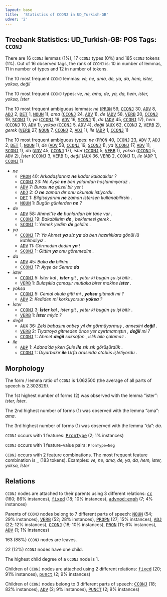 ```yaml
---
layout: base
title:  'Statistics of CCONJ in UD_Turkish-GB'
udver: '2'
---
```


## Treebank Statistics: UD_Turkish-GB: POS Tags: `CCONJ`

There are 16 `CCONJ` lemmas (1%), 17 `CCONJ` types (0%) and 185 `CCONJ` tokens (1%).
Out of 16 observed tags, the rank of `CCONJ` is: 10 in number of lemmas, 11 in number of types and 12 in number of tokens.

The 10 most frequent `CCONJ` lemmas: <em>ve, ne, ama, de, ya, da, hem, ister, yoksa, değil</em>

The 10 most frequent `CCONJ` types:  <em>ve, ne, ama, de, ya, da, hem, ister, yoksa, İster</em>

The 10 most frequent ambiguous lemmas: <em>ne</em> (<tt><a href="tr_gb-pos-PRON.html">PRON</a></tt> 59, <tt><a href="tr_gb-pos-CCONJ.html">CCONJ</a></tt> 30, <tt><a href="tr_gb-pos-ADV.html">ADV</a></tt> 8, <tt><a href="tr_gb-pos-ADJ.html">ADJ</a></tt> 2, <tt><a href="tr_gb-pos-DET.html">DET</a></tt> 1, <tt><a href="tr_gb-pos-NOUN.html">NOUN</a></tt> 1), <em>ama</em> (<tt><a href="tr_gb-pos-CCONJ.html">CCONJ</a></tt> 24, <tt><a href="tr_gb-pos-ADV.html">ADV</a></tt> 1), <em>de</em> (<tt><a href="tr_gb-pos-ADV.html">ADV</a></tt> 58, <tt><a href="tr_gb-pos-VERB.html">VERB</a></tt> 20, <tt><a href="tr_gb-pos-CCONJ.html">CCONJ</a></tt> 19, <tt><a href="tr_gb-pos-SCONJ.html">SCONJ</a></tt> 1), <em>ya</em> (<tt><a href="tr_gb-pos-CCONJ.html">CCONJ</a></tt> 18, <tt><a href="tr_gb-pos-ADV.html">ADV</a></tt> 16, <tt><a href="tr_gb-pos-SCONJ.html">SCONJ</a></tt> 1), <em>da</em> (<tt><a href="tr_gb-pos-ADV.html">ADV</a></tt> 45, <tt><a href="tr_gb-pos-CCONJ.html">CCONJ</a></tt> 17), <em>hem</em> (<tt><a href="tr_gb-pos-CCONJ.html">CCONJ</a></tt> 10, <tt><a href="tr_gb-pos-ADV.html">ADV</a></tt> 1), <em>yoksa</em> (<tt><a href="tr_gb-pos-CCONJ.html">CCONJ</a></tt> 5, <tt><a href="tr_gb-pos-ADV.html">ADV</a></tt> 4), <em>değil</em> (<tt><a href="tr_gb-pos-AUX.html">AUX</a></tt> 62, <tt><a href="tr_gb-pos-CCONJ.html">CCONJ</a></tt> 2, <tt><a href="tr_gb-pos-VERB.html">VERB</a></tt> 2), <em>gerek</em> (<tt><a href="tr_gb-pos-VERB.html">VERB</a></tt> 27, <tt><a href="tr_gb-pos-NOUN.html">NOUN</a></tt> 7, <tt><a href="tr_gb-pos-CCONJ.html">CCONJ</a></tt> 2, <tt><a href="tr_gb-pos-ADJ.html">ADJ</a></tt> 1), <em>ile</em> (<tt><a href="tr_gb-pos-ADP.html">ADP</a></tt> 1, <tt><a href="tr_gb-pos-CCONJ.html">CCONJ</a></tt> 1)

The 10 most frequent ambiguous types:  <em>ne</em> (<tt><a href="tr_gb-pos-PRON.html">PRON</a></tt> 40, <tt><a href="tr_gb-pos-CCONJ.html">CCONJ</a></tt> 23, <tt><a href="tr_gb-pos-ADV.html">ADV</a></tt> 7, <tt><a href="tr_gb-pos-ADJ.html">ADJ</a></tt> 2, <tt><a href="tr_gb-pos-DET.html">DET</a></tt> 1, <tt><a href="tr_gb-pos-NOUN.html">NOUN</a></tt> 1), <em>de</em> (<tt><a href="tr_gb-pos-ADV.html">ADV</a></tt> 58, <tt><a href="tr_gb-pos-CCONJ.html">CCONJ</a></tt> 19, <tt><a href="tr_gb-pos-SCONJ.html">SCONJ</a></tt> 1), <em>ya</em> (<tt><a href="tr_gb-pos-CCONJ.html">CCONJ</a></tt> 17, <tt><a href="tr_gb-pos-ADV.html">ADV</a></tt> 11, <tt><a href="tr_gb-pos-SCONJ.html">SCONJ</a></tt> 1), <em>da</em> (<tt><a href="tr_gb-pos-ADV.html">ADV</a></tt> 45, <tt><a href="tr_gb-pos-CCONJ.html">CCONJ</a></tt> 17), <em>ister</em> (<tt><a href="tr_gb-pos-CCONJ.html">CCONJ</a></tt> 5, <tt><a href="tr_gb-pos-VERB.html">VERB</a></tt> 1), <em>yoksa</em> (<tt><a href="tr_gb-pos-CCONJ.html">CCONJ</a></tt> 5, <tt><a href="tr_gb-pos-ADV.html">ADV</a></tt> 2), <em>İster</em> (<tt><a href="tr_gb-pos-CCONJ.html">CCONJ</a></tt> 3, <tt><a href="tr_gb-pos-VERB.html">VERB</a></tt> 1), <em>değil</em> (<tt><a href="tr_gb-pos-AUX.html">AUX</a></tt> 36, <tt><a href="tr_gb-pos-VERB.html">VERB</a></tt> 2, <tt><a href="tr_gb-pos-CCONJ.html">CCONJ</a></tt> 1), <em>ile</em> (<tt><a href="tr_gb-pos-ADP.html">ADP</a></tt> 1, <tt><a href="tr_gb-pos-CCONJ.html">CCONJ</a></tt> 1)


* <em>ne</em>
  * <tt><a href="tr_gb-pos-PRON.html">PRON</a></tt> 40: <em>Arkadaşlarınız <b>ne</b> kadar kalacaklar ?</em>
  * <tt><a href="tr_gb-pos-CCONJ.html">CCONJ</a></tt> 23: <em>Ne Ayşe <b>ne</b> ben yalandan hoşlanmıyoruz .</em>
  * <tt><a href="tr_gb-pos-ADV.html">ADV</a></tt> 7: <em>Burası <b>ne</b> güzel bir yer !</em>
  * <tt><a href="tr_gb-pos-ADJ.html">ADJ</a></tt> 2: <em>O <b>ne</b> zaman dır onu okumak istiyordu .</em>
  * <tt><a href="tr_gb-pos-DET.html">DET</a></tt> 1: <em>Bilgisayarımı <b>ne</b> zaman istersen kullanabilirsin .</em>
  * <tt><a href="tr_gb-pos-NOUN.html">NOUN</a></tt> 1: <em>Bugün günlerden <b>ne</b> ?</em>
* <em>de</em>
  * <tt><a href="tr_gb-pos-ADV.html">ADV</a></tt> 58: <em>Ahmet’te <b>de</b> bunlardan bir tane var .</em>
  * <tt><a href="tr_gb-pos-CCONJ.html">CCONJ</a></tt> 19: <em>Bakabilirim <b>de</b> , beklemesi gerek .</em>
  * <tt><a href="tr_gb-pos-SCONJ.html">SCONJ</a></tt> 1: <em>Yemek yedim <b>de</b> geldim .</em>
* <em>ya</em>
  * <tt><a href="tr_gb-pos-CCONJ.html">CCONJ</a></tt> 17: <em>Ya Ahmet <b>ya</b> siz <b>ya</b> da ben hazırlıklara gönül lü katılmalıyız .</em>
  * <tt><a href="tr_gb-pos-ADV.html">ADV</a></tt> 11: <em>Görmedim dedim <b>ya</b> !</em>
  * <tt><a href="tr_gb-pos-SCONJ.html">SCONJ</a></tt> 1: <em>Gittim <b>ya</b> onu göremedim .</em>
* <em>da</em>
  * <tt><a href="tr_gb-pos-ADV.html">ADV</a></tt> 45: <em>Baka <b>da</b> bilirim .</em>
  * <tt><a href="tr_gb-pos-CCONJ.html">CCONJ</a></tt> 17: <em>Ayşe de Semra <b>da</b></em>
* <em>ister</em>
  * <tt><a href="tr_gb-pos-CCONJ.html">CCONJ</a></tt> 5: <em>İster kal , <b>ister</b> git , yeter ki bugün şu işi bitir .</em>
  * <tt><a href="tr_gb-pos-VERB.html">VERB</a></tt> 1: <em>Bulaşıkla çamaşır mutlaka birer makine <b>ister</b> .</em>
* <em>yoksa</em>
  * <tt><a href="tr_gb-pos-CCONJ.html">CCONJ</a></tt> 5: <em>Cemal okula gitti mi , <b>yoksa</b> gitmedi mi ?</em>
  * <tt><a href="tr_gb-pos-ADV.html">ADV</a></tt> 2: <em>Kediden mi korkuyorsun <b>yoksa</b> ?</em>
* <em>İster</em>
  * <tt><a href="tr_gb-pos-CCONJ.html">CCONJ</a></tt> 3: <em><b>İster</b> kal , ister git , yeter ki bugün şu işi bitir .</em>
  * <tt><a href="tr_gb-pos-VERB.html">VERB</a></tt> 1: <em><b>İster</b> miyiz ?</em>
* <em>değil</em>
  * <tt><a href="tr_gb-pos-AUX.html">AUX</a></tt> 36: <em>Zeki babasını onbeş yıl dır görmüyormuş , annesini <b>değil</b> .</em>
  * <tt><a href="tr_gb-pos-VERB.html">VERB</a></tt> 2: <em>Tiyatroya gitmeden önce yer ayırtmamıştın , <b>değil</b> mi ?</em>
  * <tt><a href="tr_gb-pos-CCONJ.html">CCONJ</a></tt> 1: <em>Ahmet <b>değil</b> saksafon , ıslık bile çalamaz .</em>
* <em>ile</em>
  * <tt><a href="tr_gb-pos-ADP.html">ADP</a></tt> 1: <em>Adana’da yken Şule <b>ile</b> sık sık görüşürdük .</em>
  * <tt><a href="tr_gb-pos-CCONJ.html">CCONJ</a></tt> 1: <em>Diyarbakır <b>ile</b> Urfa arasında otobüs işletiyordu .</em>

## Morphology

The form / lemma ratio of `CCONJ` is 1.062500 (the average of all parts of speech is 2.302829).

The 1st highest number of forms (2) was observed with the lemma “ister”: <em>ister, İster</em>.

The 2nd highest number of forms (1) was observed with the lemma “ama”: <em>ama</em>.

The 3rd highest number of forms (1) was observed with the lemma “da”: <em>da</em>.

`CCONJ` occurs with 1 features: <tt><a href="tr_gb-feat-PronType.html">PronType</a></tt> (2; 1% instances)

`CCONJ` occurs with 1 feature-value pairs: `PronType=Neg`

`CCONJ` occurs with 2 feature combinations.
The most frequent feature combination is `_` (183 tokens).
Examples: <em>ve, ne, ama, de, ya, da, hem, ister, yoksa, İster</em>


## Relations

`CCONJ` nodes are attached to their parents using 3 different relations: <tt><a href="tr_gb-dep-cc.html">cc</a></tt> (160; 86% instances), <tt><a href="tr_gb-dep-fixed.html">fixed</a></tt> (18; 10% instances), <tt><a href="tr_gb-dep-advmod-emph.html">advmod:emph</a></tt> (7; 4% instances)

Parents of `CCONJ` nodes belong to 7 different parts of speech: <tt><a href="tr_gb-pos-NOUN.html">NOUN</a></tt> (54; 29% instances), <tt><a href="tr_gb-pos-VERB.html">VERB</a></tt> (52; 28% instances), <tt><a href="tr_gb-pos-PROPN.html">PROPN</a></tt> (27; 15% instances), <tt><a href="tr_gb-pos-ADJ.html">ADJ</a></tt> (22; 12% instances), <tt><a href="tr_gb-pos-CCONJ.html">CCONJ</a></tt> (18; 10% instances), <tt><a href="tr_gb-pos-PRON.html">PRON</a></tt> (11; 6% instances), <tt><a href="tr_gb-pos-ADV.html">ADV</a></tt> (1; 1% instances)

163 (88%) `CCONJ` nodes are leaves.

22 (12%) `CCONJ` nodes have one child.

The highest child degree of a `CCONJ` node is 1.

Children of `CCONJ` nodes are attached using 2 different relations: <tt><a href="tr_gb-dep-fixed.html">fixed</a></tt> (20; 91% instances), <tt><a href="tr_gb-dep-punct.html">punct</a></tt> (2; 9% instances)

Children of `CCONJ` nodes belong to 3 different parts of speech: <tt><a href="tr_gb-pos-CCONJ.html">CCONJ</a></tt> (18; 82% instances), <tt><a href="tr_gb-pos-ADV.html">ADV</a></tt> (2; 9% instances), <tt><a href="tr_gb-pos-PUNCT.html">PUNCT</a></tt> (2; 9% instances)


